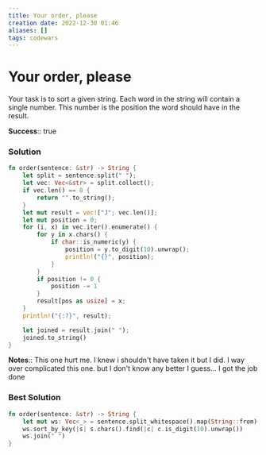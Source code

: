```yaml
---
title: Your order, please
creation date: 2022-12-30 01:46
aliases: []
tags: codewars 
---
```

# Your order, please

Your task is to sort a given string. Each word in the string will contain a single number. This number is the position the word should have in the result. 

**Success**:: true

### Solution
```Rust
fn order(sentence: &str) -> String {
    let split = sentence.split(" ");
    let vec: Vec<&str> = split.collect();
    if vec.len() == 0 {
        return "".to_string();
    }
    let mut result = vec!["J"; vec.len()];
    let mut position = 0;
    for (i, x) in vec.iter().enumerate() {
        for y in x.chars() {
            if char::is_numeric(y) {
                position = y.to_digit(10).unwrap();
                println!("{}", position);
            }
        }
        if position != 0 {
            position -= 1
        }
        result[pos as usize] = x;
    }
    println!("{:?}", result);

    let joined = result.join(" ");
    joined.to_string()
}
```

**Notes**:: This one hurt me. I knew i shouldn't have taken it but I did. I way over complicated this one. but I don't know any better I guess... I got the job done

### Best Solution
```Rust
fn order(sentence: &str) -> String {
	let mut ws: Vec<_> = sentence.split_whitespace().map(String::from).collect();
	ws.sort_by_key(|s| s.chars().find(|c| c.is_digit(10).unwrap())
	ws.join(" ")
}
```